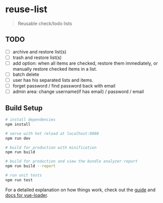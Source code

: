 # reuse-list

> Reusable check/todo lists

## TODO

- [ ] archive and restore list(s)
- [ ] trash and restore list(s)
- [ ] add option: when all items are checked, restore them immediately, or manually restore checked items in a list.
- [ ] batch delete
- [ ] user has his separated lists and items.
- [ ] forget password / find password back with email
- [ ] admin area: change username(if has email) / password / email

## Build Setup

``` bash
# install dependencies
npm install

# serve with hot reload at localhost:8080
npm run dev

# build for production with minification
npm run build

# build for production and view the bundle analyzer report
npm run build --report

# run unit tests
npm run test
```

For a detailed explanation on how things work, check out the [guide](http://vuejs-templates.github.io/webpack/) and [docs for vue-loader](http://vuejs.github.io/vue-loader).
